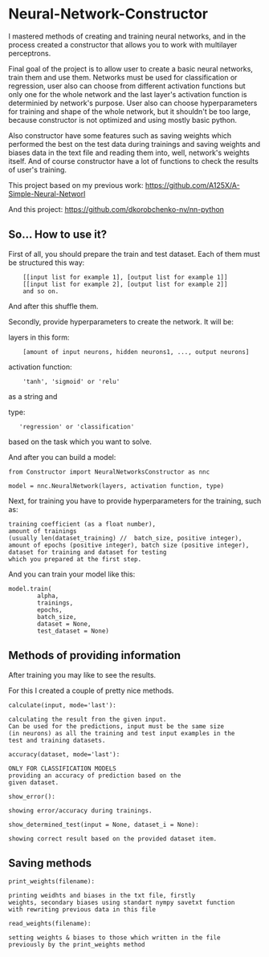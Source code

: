 # Neural-Network-Constructor
I mastered methods of creating and training neural networks, 
and in the process created a constructor that allows you to work
with multilayer perceptrons.

Final goal of the project is to allow user to create a basic neural 
networks, train them and use them. Networks must be used for 
classification or regression, user also can choose from different 
activation functions but only one for the whole network and the 
last layer's activation function is determinied by network's 
purpose. User also can choose hyperparameters for training and
shape of the whole network, but it shouldn't be too large, because 
constructor is not optimized and using mostly basic python.

Also constructor have some features such as saving weights which 
performed the best on the test data during trainings and saving 
weights and biases data in the text file and reading them into, 
well, network's weights itself. And of course constructor have a 
lot of functions to check the results of user's training.

This project based on my previous work: 
https://github.com/A125X/A-Simple-Neural-Networl

And this project: 
https://github.com/dkorobchenko-nv/nn-python



## So... How to use it?


First of all, you should prepare the train and test dataset. 
Each of them must be structured this way:
```
    [[input list for example 1], [output list for example 1]]
    [[input list for example 2], [output list for example 2]]
    and so on.
```

And after this shuffle them.

Secondly, provide hyperparameters to create the network.
It will be:

layers in this form:
```
    [amount of input neurons, hidden neurons1, ..., output neurons]
```

activation function:
```
    'tanh', 'sigmoid' or 'relu'
```
as a string and

type:
```
   'regression' or 'classification'
```
based on the task which you want to solve.

And after you can build a model:

```
from Constructor import NeuralNetworksConstructor as nnc

model = nnc.NeuralNetwork(layers, activation function, type)
```

Next, for training you have to 
provide hyperparameters for the training, such as:

```
training coefficient (as a float number), 
amount of trainings 
(usually len(dataset_training) //  batch_size, positive integer), 
amount of epochs (positive integer), batch size (positive integer), 
dataset for training and dataset for testing 
which you prepared at the first step.
```
And you can train your model like this:

```
model.train(
        alpha, 
        trainings, 
        epochs, 
        batch_size, 
        dataset = None, 
        test_dataset = None)
```

## Methods of providing information

After training you may like to see the results. 

For this I created a couple of pretty nice methods.

```
calculate(input, mode='last'): 

calculating the result fron the given input. 
Can be used for the predictions, input must be the same size
(in neurons) as all the training and test input examples in the
test and training datasets.
```
```
accuracy(dataset, mode='last'):

ONLY FOR CLASSIFICATION MODELS 
providing an accuracy of prediction based on the
given dataset.
```
```
show_error(): 

showing error/accuracy during trainings.
```
```
show_determined_test(input = None, dataset_i = None):

showing correct result based on the provided dataset item.
```

## Saving methods

```
print_weights(filename):

printing weidhts and biases in the txt file, firstly 
weights, secondary biases using standart nympy savetxt function
with rewriting previous data in this file
```

```
read_weights(filename):

setting weights & biases to those which written in the file 
previously by the print_weights method
```
